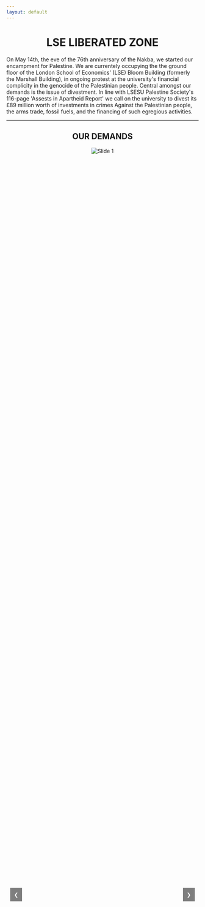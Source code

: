 ```yaml
---
layout: default
---
```


<h1 style="text-align: center;">LSE LIBERATED ZONE</h1>

On May 14th, the eve of the 76th anniversary of the Nakba, we started our encampment for Palestine. We are currentely occupying the the ground floor of the London School of Economics' (LSE) Bloom Building (formerly the Marshall Building), in ongoing protest at the university's financial complicity in the genocide of the Palestinian people. Central amongst our demands is the issue of divestment. In line with LSESU Palestine Society's 116-page 'Assests in Apartheid Report' we call on the university to divest its £89 million worth of investments in crimes Against the Palestinian people, the arms trade, fossil fuels, and the financing of such egregious activities.

---
<h2 style="text-align: center;">OUR DEMANDS</h2>

<div class="carousel">
    <button class="prev" onclick="moveSlide(-1)">❮</button>
    <div class="carousel-container">
        <div class="carousel-slide"><img src="https://lseliberatedzone.github.io/document/1.PNG" alt="Slide 1"></div>
        <div class="carousel-slide"><img src="https://lseliberatedzone.github.io/document/2.PNG" alt="Slide 2"></div>
        <div class="carousel-slide"><img src="https://lseliberatedzone.github.io/document/3.PNG" alt="Slide 3"></div>
        <div class="carousel-slide"><img src="https://lseliberatedzone.github.io/document/4.PNG" alt="Slide 4"></div>
        <div class="carousel-slide"><img src="https://lseliberatedzone.github.io/document/5.PNG" alt="Slide 5"></div>
        <div class="carousel-slide"><img src="https://lseliberatedzone.github.io/document/6.PNG" alt="Slide 6"></div>
        <div class="carousel-slide"><img src="https://lseliberatedzone.github.io/document/7.PNG" alt="Slide 7"></div>
        <div class="carousel-slide"><img src="https://lseliberatedzone.github.io/document/8.PNG" alt="Slide 8"></div>
        <div class="carousel-slide"><img src="https://lseliberatedzone.github.io/document/9.PNG" alt="Slide 9"></div>
        <div class="carousel-slide"><img src="https://lseliberatedzone.github.io/document/10.PNG" alt="Slide 10"></div>
    </div>
    <button class="next" onclick="moveSlide(1)">❯</button>
</div>

<style>
    .carousel {
        position: relative;
        width: 100%;
        height: 100%;
        margin: auto;
        overflow: hidden;
    }

    .carousel-container {
        display: flex;
        transition: transform 0.5s ease-in-out;
        width: 100%; /* 540px * 10 images */
    }

    .carousel-slide {
        flex-shrink: 0;
        width: 100%;
        height: 100%;
        border: none; /* Remove iframe borders */
        display: flex;
        justify-content: center;
        align-items: center;
    }

    .carousel-slide img {
        max-width: 100%;
        max-height: 100%;
        object-fit: contain; /* Ensures the image fits within the slide */
    }

    .prev, .next {
        position: absolute;
        top: 50%;
        transform: translateY(-50%);
        background-color: rgba(0, 0, 0, 0.5);
        color: white;
        border: none;
        padding: 10px;
        cursor: pointer;
        z-index: 10;
    }

    .prev {
        left: 10px;
    }

    .next {
        right: 10px;
    }
</style>

<script>
    let slideIndex = 0;

    function moveSlide(n) {
        const slides = document.querySelectorAll('.carousel-slide');
        slideIndex = (slideIndex + n + slides.length) % slides.length;
        document.querySelector('.carousel-container').style.transform = `translateX(${-slideIndex * 100}%)`; // Adjust this value to your image width
    }
</script>

---
---

<h2 style="text-align: center;">CAMP STATEMENTS</h2>

Stay up-to-date with LSE liberated zone statements:

<button style="display: block; margin: 0 auto;"><a href="https://lseliberatedzone.github.io/document/Statement_LSE_Encampment_22_May_2024.pdf" target="_blank"><strong style="color: black;">Statement 22 May</strong></a></button>

<button style="display: block; margin: 0 auto;"><a href="https://lseliberatedzone.github.io/document/Statement_LSE_Encampment_27_May_2024.pdf" target="_blank"><strong style="color: black;">Statement 27 May</strong></a></button>


<button style="display: block; margin: 0 auto;"><a href="https://lseliberatedzone.github.io/document/Statement_LSE_Encampment_27_May_2024_firesafety.pdf" target="_blank"><strong style="color: black;">Statement 27 May - Fire Safety</strong></a></button>

<button style="display: block; margin: 0 auto;"><a href="https://lseliberatedzone.github.io/document/Statement_LSE_Encampment_28_May_2024.doc.pdf" target="_blank"><strong style="color: black;">Statement 28 May</strong></a></button>

<button style="display: block; margin: 0 auto;"><a href="https://lseliberatedzone.github.io/document/Statement_LSE_Encampment_29_May_2024.doc.pdf" target="_blank"><strong style="color: black;">Statement 29 May</strong></a></button>

<button style="display: block; margin: 0 auto;"><a href="https://lseliberatedzone.github.io/document/Statement_LSE_Encampment_30_May_2024.doc.pdf" target="_blank"><strong style="color: black;">Statement 30 May</strong></a></button>

<button style="display: block; margin: 0 auto;"><a href="https://lseliberatedzone.github.io/document/EmailResponse_LSE_Encampment_3_June_2024.pdf" target="_blank"><strong style="color: black;">Email Response 3 June</strong></a></button>

<button style="display: block; margin: 0 auto;"><a href="https://lseliberatedzone.github.io/document/Statement_LSE_Encampment_4_June_2024.doc.pdf" target="_blank"><strong style="color: black;">Statement 4 June</strong></a></button>

<button style="display: block; margin: 0 auto;"><a href="https://lseliberatedzone.github.io/document/EmailResponse_LSE_Encampment_5_June_2024.pdf" target="_blank"><strong style="color: black;">Email Response 5 June</strong></a></button>

<button style="display: block; margin: 0 auto;"><a href="https://lseliberatedzone.github.io/document/Statement_LSE_Encampment_6_June_2024.doc.pdf" target="_blank"><strong style="color: black;">Statement 6 June</strong></a></button>

<button style="display: block; margin: 0 auto;"><a href="https://lseliberatedzone.github.io/document/EmailResponse_LSE_Encampment_6_June_2024.pdf" target="_blank"><strong style="color: black;">Email Response 6 June</strong></a></button>

<button style="display: block; margin: 0 auto;"><a href="https://lseliberatedzone.github.io/document/Statement_LSE_Encampment_8_June_2024.pdf" target="_blank"><strong style="color: black;">Statement 8 June</strong></a></button>

<button style="display: block; margin: 0 auto;"><a href="https://lseliberatedzone.github.io/document/Statement_LSE_Encampment_9_June_2024.doc.pdf" target="_blank"><strong style="color: black;">Statement 9 June - Fire Safety</strong></a></button>

<button style="display: block; margin: 0 auto;"><a href="https://lseliberatedzone.github.io/document/Statement_LSE_Encampment_11_June_2024.pdf" target="_blank"><strong style="color: black;">Statement 11 June</strong></a></button>

<button style="display: block; margin: 0 auto;"><a href="https://lseliberatedzone.github.io/document/Statement_LSE_Encampment_15_June_2024.pdf" target="_blank"><strong style="color: black;">Statement 15 June</strong></a></button>

<button style="display: block; margin: 0 auto;"><a href="https://lseliberatedzone.github.io/document/Statement_LSE_Encampment_19_June_2024.pdf" target="_blank"><strong style="color: black;">Statement 19 June</strong></a></button>

<button style="display: block; margin: 0 auto;"><a href="https://lseliberatedzone.github.io/document/Dissertation-Statement.pdf" target="_blank"><strong style="color: black;">Dissertation Statement 13 Aug</strong></a></button>

<button style="display: block; margin: 0 auto;"><a href="https://lseliberatedzone.github.io/document/LSE7Statement.pdf" target="_blank"><strong style="color: black;">Suspended LSE 7 Statement 4 Oct</strong></a></button>

Read LSE's 'Community Updates':

<button style="display: block; margin: 0 auto;"><a href="https://lseliberatedzone.github.io/document/LSECommunityUpdates.pdf" target="_blank"><strong style="color: black;">LSE Community Updates</strong></a></button>

<button style="display: block; margin: 0 auto;"><a href="https://lseliberatedzone.github.io/document/27_March_2024_School_Email.pdf" target="_blank"><strong style="color: black;">LSE 27 March School Email</strong></a></button>

LSE Graduation

<button style="display: block; margin: 0 auto;"><a href="https://lseliberatedzone.github.io/lse_grad_brochure.pdf" target="_blank"><strong style="color: black;">Brochure December 2024</strong></a></button>

